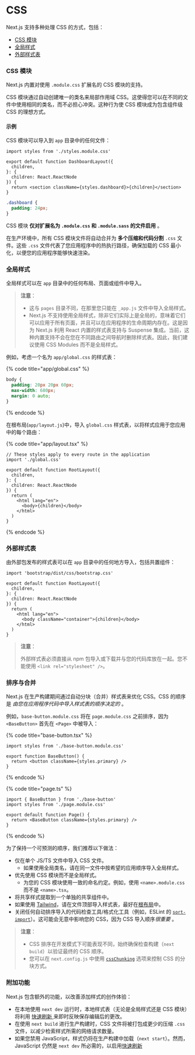 # CSS

Next.js 支持多种处理 CSS 的方式，包括：

* [CSS 模块](https://app.immersivetranslate.com/markdown/#css-modules)
* [全局样式](https://app.immersivetranslate.com/markdown/#global-styles)
* [外部样式表](https://app.immersivetranslate.com/markdown/#external-stylesheets)

### CSS 模块

Next.js 内置对使用 `.module.css` 扩展名的 CSS 模块的支持。

CSS 模块通过自动创建唯一的类名来局部作用域 CSS。这使得您可以在不同的文件中使用相同的类名，而不必担心冲突。这种行为使 CSS 模块成为包含组件级 CSS 的理想方式。

#### 示例

CSS 模块可以导入到 `app` 目录中的任何文件：

```tsx
import styles from './styles.module.css'

export default function DashboardLayout({
  children,
}: {
  children: React.ReactNode
}) {
  return <section className={styles.dashboard}>{children}</section>
}
```

```css
.dashboard {
  padding: 24px;
}
```

CSS 模块 **仅对扩展名为 `.module.css` 和 `.module.sass` 的文件启用** 。

在生产环境中，所有 CSS 模块文件将自动合并为 **多个压缩和代码分割** `.css` 文件。这些 `.css` 文件代表了您应用程序中的热执行路径，确保加载的 CSS 最小化，以便您的应用程序能够快速渲染。

### 全局样式

全局样式可以在 `app` 目录中的任何布局、页面或组件中导入。

> **注意**：
>
> * 这与 `pages` 目录不同，在那里您只能在 `_app.js` 文件中导入全局样式。
> * Next.js 不支持使用全局样式，除非它们实际上是全局的，意味着它们可以应用于所有页面，并且可以在应用程序的生命周期内存在。这是因为 Next.js 利用 React 内置的样式表支持与 Suspense 集成。当前，这种内置支持不会在您在不同路由之间导航时删除样式表。因此，我们建议使用 CSS Modules 而不是全局样式。

例如，考虑一个名为 `app/global.css` 的样式表：

{% code title="app/global.css" %}
```css
body {
  padding: 20px 20px 60px;
  max-width: 680px;
  margin: 0 auto;
}
```
{% endcode %}

在根布局(`app/layout.js`)中，导入 `global.css` 样式表，以将样式应用于您应用中的每个路由：

{% code title="app/layout.tsx" %}
```tsx
// These styles apply to every route in the application
import './global.css'

export default function RootLayout({
  children,
}: {
  children: React.ReactNode
}) {
  return (
    <html lang="en">
      <body>{children}</body>
    </html>
  )
}
```
{% endcode %}

### 外部样式表

由外部包发布的样式表可以在 `app` 目录中的任何地方导入，包括共置组件：

```tsx
import 'bootstrap/dist/css/bootstrap.css'

export default function RootLayout({
  children,
}: {
  children: React.ReactNode
}) {
  return (
    <html lang="en">
      <body className="container">{children}</body>
    </html>
  )
}
```

> **注意**：
>
> 外部样式表必须直接从 npm 包导入或下载并与您的代码库放在一起。您不能使用 `<link rel="stylesheet" />`。

### 排序与合并

Next.js 在生产构建期间通过自动分块（合并）样式表来优化 CSS。CSS 的顺序是 _由您在应用程序代码中导入样式表的顺序决定的_ 。

例如，`base-button.module.css` 将在 `page.module.css` 之前排序，因为 `<BaseButton>` 首先在 `<Page>` 中被导入：

{% code title="base-button.tsx" %}
```tsx
import styles from './base-button.module.css'

export function BaseButton() {
  return <button className={styles.primary} />
}
```
{% endcode %}

{% code title="page.ts" %}
```tsx
import { BaseButton } from './base-button'
import styles from './page.module.css'

export default function Page() {
  return <BaseButton className={styles.primary} />
}
```
{% endcode %}

为了保持一个可预测的顺序，我们推荐以下做法：

* 仅在单个 JS/TS 文件中导入 CSS 文件。
  * 如果使用全局类名，请在同一文件中按希望的应用顺序导入全局样式。
* 优先使用 CSS 模块而不是全局样式。
  * 为您的 CSS 模块使用一致的命名约定。例如，使用 `<name>.module.css` 而不是 `<name>.tsx`。
* 将共享样式提取到一个单独的共享组件中。
* 如果使用 [Tailwind](https://app.immersivetranslate.com/docs/app/building-your-application/styling/tailwind-css)，请在文件顶部导入样式表，最好在[根布局](https://app.immersivetranslate.com/docs/app/building-your-application/routing/layouts-and-templates#root-layout-required)中。
* 关闭任何自动排序导入的代码检查工具/格式化工具（例如，ESLint 的 [`sort-import`](https://eslint.org/docs/latest/rules/sort-imports)）。这可能会无意中影响您的 CSS，因为 CSS 导入顺&#x5E8F;_&#x5F88;重要_ 。

> **注意**：
>
> * CSS 排序在开发模式下可能表现不同，始终确保检查构建（`next build`）以验证最终的 CSS 顺序。
> * 您可以在 `next.config.js` 中使用 [`cssChunking`](https://app.immersivetranslate.com/docs/app/api-reference/config/next-config-js/cssChunking) 选项来控制 CSS 的分块方式。

### 附加功能

Next.js 包含额外的功能，以改善添加样式的创作体验：

* 在本地使用 `next dev` 运行时，本地样式表（无论是全局样式还是 CSS 模块）将利用 [快速刷新 ](https://app.immersivetranslate.com/docs/architecture/fast-refresh)来即时反映保存编辑后的更改。
* 在使用 `next build` 进行生产构建时，CSS 文件将被打包成更少的压缩 `.css` 文件，以减少检索样式所需的网络请求数量。
* 如果您禁用 JavaScript，样式仍将在生产构建中加载（`next start`）。然而，JavaScript 仍然是 `next dev` 所必需的，以启用[快速刷新](https://app.immersivetranslate.com/docs/architecture/fast-refresh)
